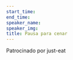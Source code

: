 ```yaml
---
start_time: 
end_time: 
speaker_name: 
speaker_img: 
title: Pausa para cenar
---
```


Patrocinado por just-eat